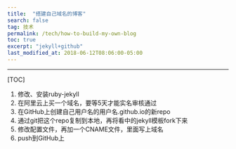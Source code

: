 ```yaml
---
title:  "搭建自己域名的博客"
search: false
tag: 技术
permalink: /tech/how-to-build-my-own-blog
toc: true
excerpt: "jekyll+github"
last_modified_at: 2018-06-12T08:06:00-05:00
---
```


----

[TOC]



1. 修改、安装ruby-jekyll
2. 在阿里云上买一个域名，要等5天才能实名审核通过
3. 在GitHub上创建自己用户名的用户名.github.io的新repo
4. 通过git把这个repo复制到本地，再将看中的jekyll模板fork下来
5. 修改配置文件，再加一个CNAME文件，里面写上域名
6. push到GitHub上

